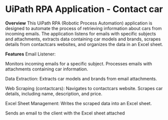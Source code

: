 # UiPath RPA Application - Contact car 
**Overview** 
This UiPath RPA (Robotic Process Automation) application is designed to automate the process of retrieving information about cars from incoming emails. The application listens for emails with specific subjects and attachments, extracts data containing car models and brands, scrapes details from contactcars websites, and organizes the data in an Excel sheet.

**Features**
Email Listener:

Monitors incoming emails for a specific subject.
Processes emails with attachments containing car information.

Data Extraction:
Extracts car models and brands from email attachments.

Web Scraping (contactcars):
Navigates to contactcars website.
Scrapes car details, including name, description, and price.

Excel Sheet Management:
Writes the scraped data into an Excel sheet.

Sends an email to the client with the Excel sheet attached
